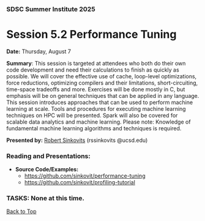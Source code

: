 ### SDSC Summer Institute 2025
# Session 5.2 Performance Tuning

**Date:** Thursday, August 7

**Summary**: This session is targeted at attendees who both do their own code development and need their calculations to finish as quickly as possible. We will cover the effective use of cache, loop-level optimizations, force reductions, optimizing compilers and their limitations, short-circuiting, time-space tradeoffs and more. Exercises will be done mostly in C, but emphasis will be on general techniques that can be applied in any language.
This session introduces approaches that can be used to perform machine learning at scale. Tools and procedures for executing machine learning techniques on HPC will be presented.  Spark will also be covered for scalable data analytics and machine learning. Please note: Knowledge of fundamental machine learning algorithms and techniques is required.

**Presented by:** [Robert Sinkovits](https://www.sdsc.edu/research/researcher_spotlight/sinkovits_robert.html) (rssinkovits @ucsd.edu)

### Reading and Presentations:
* **Source Code/Examples:**
   * https://github.com/sinkovit/performance-tuning
   * https://github.com/sinkovit/profiling-tutorial

### TASKS: None at this time.

[Back to Top](#top)
